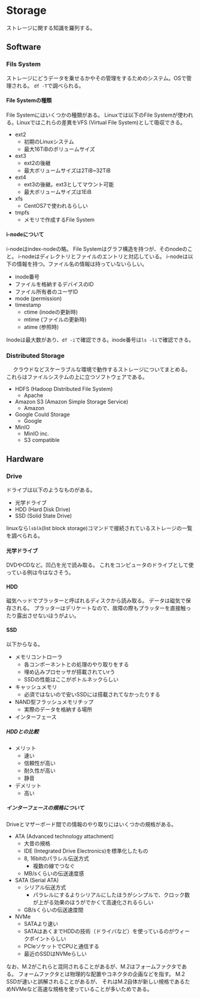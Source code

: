 # Storage

ストレージに関する知識を羅列する。

## Software

### Fils System

ストレージにどうデータを乗せるかやその管理をするためのシステム。OSで管理される。
`df -T`で調べられる。

#### File Systemの種類

File Systemにはいくつかの種類がある。
Linuxでは以下のFile Systemが使われる。Linuxではこれらの差異をVFS (Virtual File System)として吸収できる。
- ext2
  - 初期のLinuxシステム
  - 最大16TiBのボリュームサイズ
- ext3
  - ext2の後継
  - 最大ボリュームサイズは2TiB~32TiB
- ext4
  - ext3の後継。ext3としてマウント可能
  - 最大ボリュームサイズは1EiB
- xfs
  - CentOS7で使われるらしい
- tmpfs
  - メモリで作成するFile System

#### i-nodeについて

i-nodeはindex-nodeの略。
File Systemはグラフ構造を持つが、そのnodeのこと。
i-nodeはディレクトリとファイルのエントリと対応している。
i-nodeは以下の情報を持つ。ファイル名の情報は持っていないらしい。
- inode番号
- ファイルを格納するデバイスのID
- ファイル所有者のユーザID
- mode (permission)
- timestamp
  - ctime (inodeの更新時)
  - mtime (ファイルの更新時)
  - atime (参照時)

Inodeは最大数があり、`df -i`で確認できる。inode番号は`ls -li`で確認できる。

### Distributed Storage
　
クラウドなどスケーラブルな環境で動作するストレージについてまとめる。
これらはファイルシステムの上に立つソフトウェアである。

- HDFS (Hadoop Distributed File System)
  - Apache
- Amazon S3 (Amazon Simple Storage Service)  
  - Amazon
- Google Could Storage
  - Google
- MinIO
  - MinIO inc.
  - S3 compatible

## Hardware

### Drive

ドライブは以下のようなものがある。
- 光学ドライブ
- HDD (Hard Disk Drive)
- SSD (Solid State Drive)

linuxなら`lsblk`(list block storage)コマンドで接続されているストレージの一覧を調べられる。

#### 光学ドライブ

DVDやCDなど。凹凸を光で読み取る。
これをコンピュータのドライブとして使っている例は今はなさそう。

#### HDD

磁気ヘッドでプラッターと呼ばれるディスクから読み取る。
データは磁気で保存される。
プラッターはデリケートなので、故障の際もプラッターを直接触ったり露出させないほうがよい。

#### SSD

以下からなる。
- メモリコントローラ
  - 各コンポーネントとの処理のやり取りをする
  - 埋め込みプロセッサが搭載されていrう
  - SSDの性能はここがボトルネックらしい
- キャッシュメモリ
  - 必須ではないので安いSSDには搭載されてなかったりする
- NAND型フラッシュメモリチップ
  - 実際のデータを格納する場所
- インターフェース

##### HDDとの比較

- メリット
  - 速い
  - 信頼性が高い
  - 耐久性が高い
  - 静音
- デメリット
  - 高い

##### インターフェースの規格について

Driveとマザーボード間での情報のやり取りにはいくつかの規格がある。

- ATA (Advanced technology attachment)
  - 大昔の規格
  - IDE (Integrated Drive Electronics)を標準化したもの
  - 8, 16bitのパラレル伝送方式
    - 複数の線でつなぐ
  - MB/sくらいの伝送速度感
- SATA (Serial ATA)
  - シリアル伝送方式
    - パラレルにするよりシリアルにしたほうがシンプルで、クロック数が上がる効果のほうがでかくて高速化されるらしい
  - GB/sくらいの伝送速度間
- NVMe
  - SATAより速い
  - SATAはあくまでHDDの技術（ドライバなど）を使っているのがウィークポイントらしい
  - PCIeソケットでCPUと通信する
  - 最近のSSDはNVMeらしい


なお、M.2がこれらと混同されることがあるが、M.2はフォームファクタである。
フォームファクタとは物理的な配置やコネクタの企画などを指す。
M.2 SSDが速いと誤解されることがあるが、
それはM.2自体が新しい規格であるためNVMeなど高速な規格を使っていることが多いためである。

      